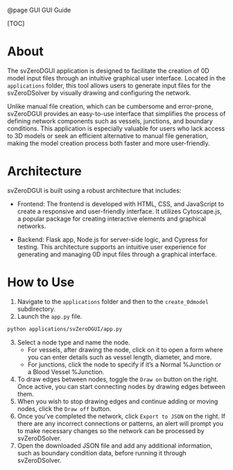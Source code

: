 @page GUI GUI Guide

[TOC]

# About
The svZeroDGUI application is designed to facilitate the creation of 0D model input files 
through an intuitive graphical user interface. Located in the `applications` folder, 
this tool allows users to generate input files for the svZeroDSolver by visually 
drawing and configuring the network. 

Unlike manual file creation, which can be 
cumbersome and error-prone, svZeroDGUI provides an easy-to-use interface that 
simplifies the process of defining network components such as vessels, junctions, and 
boundary conditions. This application is especially valuable for users who lack access to 
3D models or seek an efficient alternative to manual file generation, making the model creation 
process both faster and more user-friendly.


# Architecture

svZeroDGUI is built using a robust architecture that includes:
* Frontend: The frontend is developed with HTML, CSS, and JavaScript to create a 
responsive and user-friendly interface. It utilizes Cytoscape.js, a popular package for creating
interactive elements and graphical networks.

*  Backend: Flask app, Node.js for server-side logic, and Cypress for testing.
This architecture supports an intuitive user experience for 
generating and managing 0D input files through a graphical interface.


# How to Use
1. Navigate to the `applications` folder and then to the `create_0dmodel` subdirectory.
2. Launch the `app.py` file.
```bash
python applications/svZeroDGUI/app.py
```
3. Select a node type and name the node.
    - For vessels, after drawing the node, click on it to open a form 
where you can enter details such as vessel length, diameter, and more.
    - For junctions, click the node to specify if it’s a Normal %Junction 
or a Blood Vessel %Junction.
4. To draw edges between nodes, toggle the `Draw on` button on the right. 
Once active, you can start connecting nodes by drawing edges between them.
5. When you wish to stop drawing edges and continue adding or moving nodes, 
click the `Draw off` button.
6. Once you’ve completed the network, click `Export to JSON` on the right. 
If there are any incorrect connections or patterns, an alert will prompt you 
to make necessary changes so the network can be processed by svZeroDSolver.
7. Open the downloaded JSON file and add any additional information, 
such as boundary condition data, before running it through svZeroDSolver.
